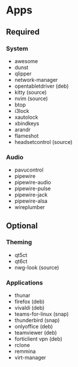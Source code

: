 # Apps

## Required

### System

- awesome
- dunst
- qlipper
- network-manager
- opentabletdriver (deb)
- kitty (source)
- nvim (source)
- btop
- i3lock
- xautolock
- xbindkeys
- arandr
- flameshot
- headsetcontrol (source)

### Audio

- pavucontrol
- pipewire
- pipewire-audio
- pipewire-pulse
- pipewire-jack
- pipewire-alsa
- wireplumber

## Optional

### Theming

- qt5ct
- qt6ct
- nwg-look (source)

### Applications

- thunar
- firefox (deb)
- vivaldi (deb)
- teams-for-linux (snap)
- thunderbird (snap)
- onlyoffice (deb)
- teamviewer (deb)
- forticlient vpn (deb)
- rclone
- remmina
- virt-manager
